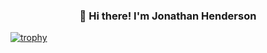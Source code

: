 <div align="center">
  <h3>👋 Hi there! I'm Jonathan Henderson</h3>
  

</div>

[![trophy](https://github-profile-trophy.vercel.app/?username=jawbone999)](https://github.com/ryo-ma/github-profile-trophy)